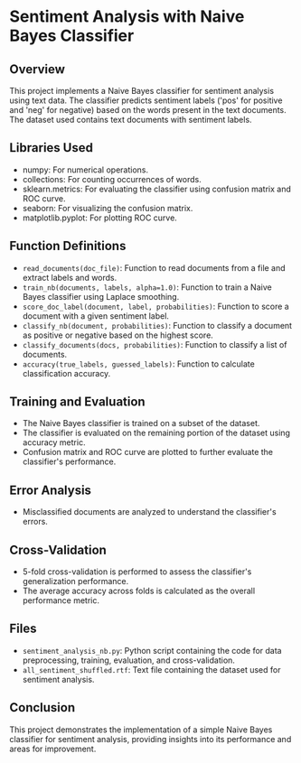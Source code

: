 # Sentiment Analysis with Naive Bayes Classifier

## Overview
This project implements a Naive Bayes classifier for sentiment analysis using text data. The classifier predicts sentiment labels ('pos' for positive and 'neg' for negative) based on the words present in the text documents. The dataset used contains text documents with sentiment labels.

## Libraries Used
- numpy: For numerical operations.
- collections: For counting occurrences of words.
- sklearn.metrics: For evaluating the classifier using confusion matrix and ROC curve.
- seaborn: For visualizing the confusion matrix.
- matplotlib.pyplot: For plotting ROC curve.

## Function Definitions
- `read_documents(doc_file)`: Function to read documents from a file and extract labels and words.
- `train_nb(documents, labels, alpha=1.0)`: Function to train a Naive Bayes classifier using Laplace smoothing.
- `score_doc_label(document, label, probabilities)`: Function to score a document with a given sentiment label.
- `classify_nb(document, probabilities)`: Function to classify a document as positive or negative based on the highest score.
- `classify_documents(docs, probabilities)`: Function to classify a list of documents.
- `accuracy(true_labels, guessed_labels)`: Function to calculate classification accuracy.

## Training and Evaluation
- The Naive Bayes classifier is trained on a subset of the dataset.
- The classifier is evaluated on the remaining portion of the dataset using accuracy metric.
- Confusion matrix and ROC curve are plotted to further evaluate the classifier's performance.

## Error Analysis
- Misclassified documents are analyzed to understand the classifier's errors.

## Cross-Validation
- 5-fold cross-validation is performed to assess the classifier's generalization performance.
- The average accuracy across folds is calculated as the overall performance metric.

## Files
- `sentiment_analysis_nb.py`: Python script containing the code for data preprocessing, training, evaluation, and cross-validation.
- `all_sentiment_shuffled.rtf`: Text file containing the dataset used for sentiment analysis.

## Conclusion
This project demonstrates the implementation of a simple Naive Bayes classifier for sentiment analysis, providing insights into its performance and areas for improvement.
